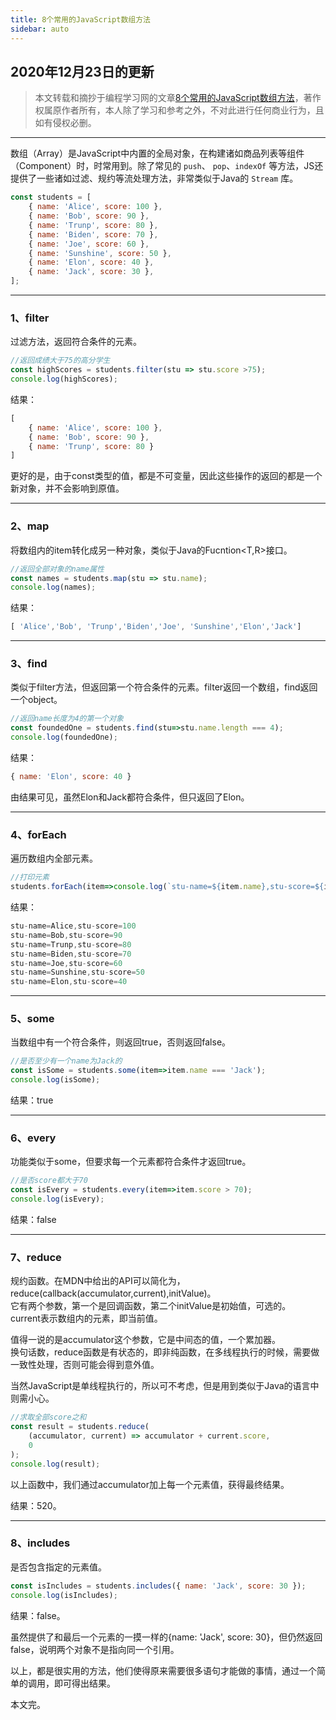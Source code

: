 ```yaml
---
title: 8个常用的JavaScript数组方法
sidebar: auto
---
```

<style>
    .go-to-top {
        display: block !important;
    }
</style>

## 2020年12月23日的更新
>本文转载和摘抄于编程学习网的文章[8个常用的JavaScript数组方法](http://www.shaoqun.com/a/493108.html)，著作权属原作者所有，本人除了学习和参考之外，不对此进行任何商业行为，且如有侵权必删。
***

数组（Array）是JavaScript中内置的全局对象，在构建诸如商品列表等组件（Component）时，时常用到。除了常见的 `push`、 `pop`、`indexOf` 等方法，JS还提供了一些诸如过滤、规约等流处理方法，非常类似于Java的 `Stream` 库。

```JavaScript
const students = [
    { name: 'Alice', score: 100 },
    { name: 'Bob', score: 90 },
    { name: 'Trunp', score: 80 },
    { name: 'Biden', score: 70 },
    { name: 'Joe', score: 60 },
    { name: 'Sunshine', score: 50 },
    { name: 'Elon', score: 40 },
    { name: 'Jack', score: 30 },
];
 ```
***
### **1、filter**  
过滤方法，返回符合条件的元素。  

```JavaScript
//返回成绩大于75的高分学生
const highScores = students.filter(stu => stu.score >75);
console.log(highScores);
```
结果：  
```JavaScript
[
    { name: 'Alice', score: 100 },
    { name: 'Bob', score: 90 },
    { name: 'Trunp', score: 80 }
]
```

更好的是，由于const类型的值，都是不可变量，因此这些操作的返回的都是一个新对象，并不会影响到原值。
***

### **2、map**

将数组内的item转化成另一种对象，类似于Java的Fucntion<T,R>接口。  

```JavaScript
//返回全部对象的name属性
const names = students.map(stu => stu.name);
console.log(names);
```
结果：  

```JavaScript
[ 'Alice','Bob', 'Trunp','Biden','Joe', 'Sunshine','Elon','Jack']
```
***

### **3、find**  
类似于filter方法，但返回第一个符合条件的元素。filter返回一个数组，find返回一个object。

```JavaScript
//返回name长度为4的第一个对象
const foundedOne = students.find(stu=>stu.name.length === 4);
console.log(foundedOne);
```

结果： 

```JavaScript
{ name: 'Elon', score: 40 }
```

由结果可见，虽然Elon和Jack都符合条件，但只返回了Elon。
***

### **4、forEach**  
遍历数组内全部元素。

```JavaScript
//打印元素
students.forEach(item=>console.log(`stu-name=${item.name},stu-score=${item.score}`));
```

结果：  

```JavaScript
stu-name=Alice,stu-score=100
stu-name=Bob,stu-score=90
stu-name=Trunp,stu-score=80
stu-name=Biden,stu-score=70
stu-name=Joe,stu-score=60
stu-name=Sunshine,stu-score=50
stu-name=Elon,stu-score=40
```

***

### **5、some**  
当数组中有一个符合条件，则返回true，否则返回false。

```JavaScript
//是否至少有一个name为Jack的
const isSome = students.some(item=>item.name === 'Jack');
console.log(isSome);
```

结果：true
***

### **6、every**  
功能类似于some，但要求每一个元素都符合条件才返回true。

```JavaScript
//是否score都大于70
const isEvery = students.every(item=>item.score > 70);
console.log(isEvery);
```

结果：false
***

### **7、reduce**  
规约函数。在MDN中给出的API可以简化为，reduce(callback(accumulator,current),initValue)。  
它有两个参数，第一个是回调函数，第二个initValue是初始值，可选的。  
current表示数组内的元素，即当前值。

值得一说的是accumulator这个参数，它是中间态的值，一个累加器。   
换句话数，reduce函数是有状态的，即非纯函数，在多线程执行的时候，需要做一致性处理，否则可能会得到意外值。 

当然JavaScript是单线程执行的，所以可不考虑，但是用到类似于Java的语言中则需小心。

```JavaScript
//求取全部score之和
const result = students.reduce(
    (accumulator, current) => accumulator + current.score,
    0
);
console.log(result);
```

以上函数中，我们通过accumulator加上每一个元素值，获得最终结果。  

结果：520。
***

### **8、includes**  
是否包含指定的元素值。
```JavaScript
const isIncludes = students.includes({ name: 'Jack', score: 30 });
console.log(isIncludes);
```
结果：false。  

虽然提供了和最后一个元素的一摸一样的{name: 'Jack', score: 30}，但仍然返回false，说明两个对象不是指向同一个引用。  

以上，都是很实用的方法，他们使得原来需要很多语句才能做的事情，通过一个简单的调用，即可得出结果。

本文完。